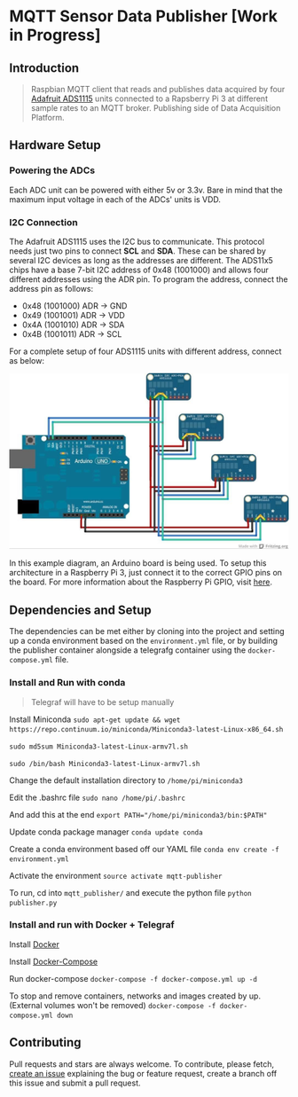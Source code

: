 # MQTT Sensor Data Publisher [Work in Progress]

## Introduction
> Raspbian MQTT client that reads and publishes data acquired by four [Adafruit ADS1115](https://learn.adafruit.com/adafruit-4-channel-adc-breakouts/overview) units connected to a Rapsberry Pi 3 at different sample rates to an MQTT broker. Publishing side of Data Acquisition Platform.

## Hardware Setup

### Powering the ADCs
Each ADC unit can be powered with either 5v or 3.3v. Bare in mind that the maximum input voltage in each of the ADCs' units is VDD.

### I2C Connection
The Adafruit ADS1115 uses the I2C bus to communicate. This protocol needs just two pins to connect **SCL** and **SDA**. These can be shared by several I2C devices as long as the addresses are different. The ADS11x5 chips have a base 7-bit I2C address of 0x48 (1001000) and allows four different addresses using the ADR pin. To program the address, connect the address pin as follows:
* 0x48 (1001000) ADR -> GND
* 0x49 (1001001) ADR -> VDD
* 0x4A (1001010) ADR -> SDA
* 0x4B (1001011) ADR -> SCL

For a complete setup of four ADS1115 units with different address, connect as below:

![ADS1115 Wiring Diagram](./docs/images/ads_raspi_wiring.jpg)

In this example diagram, an Arduino board is being used. To setup this architecture in a Raspberry Pi 3, just connect it to the correct GPIO pins on the board. For more information about the Raspberry Pi GPIO, visit [here](https://www.raspberrypi.org/documentation/usage/gpio/).

## Dependencies and Setup
The dependencies can be met either by cloning into the project and setting up a conda environment based on the ```environment.yml``` file, or by building the publisher container alongside a telegrafg container using the ```docker-compose.yml``` file.
### Install and Run with conda
> Telegraf will have to be setup manually

Install Miniconda
```sudo apt-get update && wget https://repo.continuum.io/miniconda/Miniconda3-latest-Linux-x86_64.sh```

```sudo md5sum Miniconda3-latest-Linux-armv7l.sh```

```sudo /bin/bash Miniconda3-latest-Linux-armv7l.sh```

Change the default installation directory to ```/home/pi/miniconda3```

Edit the .bashrc file
```sudo nano /home/pi/.bashrc```

And add this at the end
```export PATH="/home/pi/miniconda3/bin:$PATH"```

Update conda package manager
```conda update conda```

Create a conda environment based off our YAML file
```conda env create -f environment.yml```

Activate the environment
```source activate mqtt-publisher```

To run, cd into ```mqtt_publisher/``` and execute the python file
```python publisher.py```

### Install and run with Docker + Telegraf

Install [Docker](https://docs.docker.com/install/) 

Install [Docker-Compose](https://docs.docker.com/compose/install/)

Run docker-compose
```docker-compose -f docker-compose.yml up -d```

To stop and remove containers, networks and images created by up. (External volumes won't be removed)
```docker-compose -f docker-compose.yml down```

## Contributing
Pull requests and stars are always welcome. To contribute, please fetch, [create an issue](https://github.com/encresearch/data-assimilation/issues) explaining the bug or feature request, create a branch off this issue and submit a pull request.
